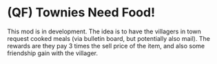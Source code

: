 # (QF) Townies Need Food!
This mod is in development. The idea is to have the villagers in town request cooked meals (via bulletin board, but potentially also mail). The rewards are they pay 3 times the sell price of the item, and also some friendship gain with the villager.
